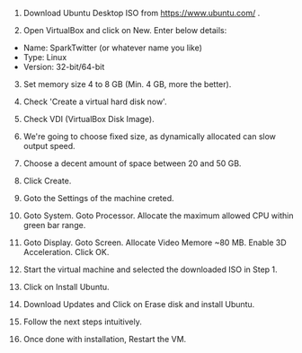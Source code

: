 1. Download Ubuntu Desktop ISO from https://www.ubuntu.com/ .

2. Open VirtualBox and click on New. Enter below details:
- Name: SparkTwitter (or whatever name you like)
- Type: Linux
- Version: 32-bit/64-bit
	
3. Set memory size 4 to 8 GB (Min. 4 GB, more the better).

4. Check 'Create a virtual hard disk now'.

5. Check VDI (VirtualBox Disk Image).

6. We're going to choose fixed size, as dynamically allocated can slow output speed.

7. Choose a decent amount of space between 20 and 50 GB.

8. Click Create.

9. Goto the Settings of the machine creted.

9. Goto System. Goto Processor. Allocate the maximum allowed CPU within green bar range.

10. Goto Display. Goto Screen. Allocate Video Memore ~80 MB. Enable 3D Acceleration. Click OK.

11. Start the virtual machine and selected the downloaded ISO in Step 1.

12. Click on Install Ubuntu.

13. Download Updates and Click on Erase disk and install Ubuntu.

14. Follow the next steps intuitively.

15. Once done with installation, Restart the VM.
